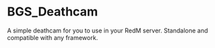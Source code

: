 # BGS_Deathcam
A simple deathcam for you to use in your RedM server. Standalone and compatible with any framework.
